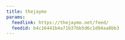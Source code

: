 ```yaml
---
title: thejaymo
params:
  feedlink: https://thejaymo.net/feed/
  feedid: b4c16441b4a71b37bb5d6c1d84aa8bb3
---
```

